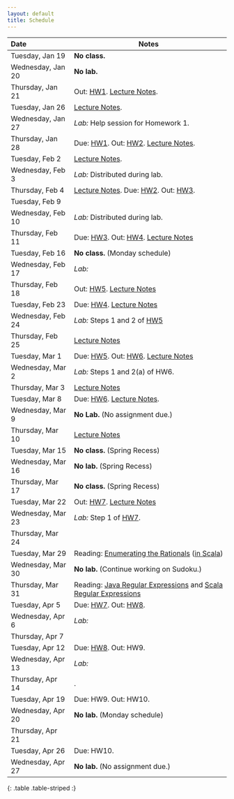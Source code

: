 ```yaml
---
layout: default
title: Schedule
---
```


| Date              | Notes                                                                                           |
|:------------------|-------------------------------------------------------------------------------------------------|
| Tuesday, Jan 19   | **No class.**                                                                                   |
| Wednesday, Jan 20 | **No lab.**                                                                                     |
| Thursday, Jan 21  | Out: [HW1]. [Lecture Notes](../reading/lecture1.pdf).                                           |
| Tuesday, Jan 26   | [Lecture Notes](../reading/lecture2.pdf).                                                       |
| Wednesday, Jan 27 | *Lab:* Help session for Homework 1.                                                             |
| Thursday, Jan 28  | Due: [HW1]. Out: [HW2]. [Lecture Notes](../reading/lecture3.pdf).                               |
| Tuesday, Feb 2    | [Lecture Notes](../reading/lecture4.pdf).                                                       |
| Wednesday, Feb 3  | *Lab:* Distributed during lab.                                                                  |
| Thursday, Feb 4   | [Lecture Notes](../reading/lecture5.pdf). Due: [HW2]. Out: [HW3].                               |
| Tuesday, Feb 9    |                                                                                                 |
| Wednesday, Feb 10 | *Lab:* Distributed during lab.                                                                  |
| Thursday, Feb 11  | Due: [HW3]. Out: [HW4]. [Lecture Notes](../reading/gc.pdf)                                      |
| Tuesday, Feb 16   |  **No class.** (Monday schedule)                                                                |
| Wednesday, Feb 17 | *Lab:*                                                                                          |
| Thursday, Feb 18  | Out: [HW5]. [Lecture Notes](../reading/lecture8.pdf)                                            |
| Tuesday, Feb 23   | Due: [HW4]. [Lecture Notes](../reading/lecture9.pdf)                                            |
| Wednesday, Feb 24 | *Lab:*  Steps 1 and 2 of [HW5]                                                                  |
| Thursday, Feb 25  | [Lecture Notes](../reading/lecture10.pdf)                                                       |
| Tuesday, Mar 1    | Due: [HW5]. Out: [HW6]. [Lecture Notes](../reading/lecture11.pdf)                               |
| Wednesday, Mar 2  | *Lab:* Steps 1 and 2(a) of HW6.                                                                 |
| Thursday, Mar 3   | [Lecture Notes](https://piazza.com/class/ihn69k9d3dh9n?cid=866)                                 |
| Tuesday, Mar 8    | Due: [HW6]. [Lecture Notes](../reading/lecture13.pdf).                                          |
| Wednesday, Mar 9  | **No Lab.** (No assignment due.)                                                                |
| Thursday, Mar 10  | [Lecture Notes](https://piazza.com/class/ihn69k9d3dh9n?cid=957)                                 |
| Tuesday, Mar 15   | **No class.** (Spring Recess)                                                                   |
| Wednesday, Mar 16 | **No lab.** (Spring Recess)                                                                     |
| Thursday, Mar 17  | **No class.** (Spring Recess)                                                                   |
| Tuesday, Mar 22   | Out: [HW7]. [Lecture Notes](../reading/lecture15.pdf)                                           |
| Wednesday, Mar 23 | *Lab:* Step 1 of [HW7].                                                                         |
| Thursday, Mar 24  |                                                                                                 |
| Tuesday, Mar 29   | Reading: [Enumerating the Rationals] ([in Scala](../reading/rationals.scala))                   |
| Wednesday, Mar 30 | **No lab.** (Continue working on Sudoku.)                                                       |
| Thursday, Mar 31  | Reading: [Java Regular Expressions] and [Scala Regular Expressions]                             |
| Tuesday, Apr 5    | Due: [HW7]. Out: [HW8].                                                                         |
| Wednesday, Apr 6  | *Lab:*                                                                                          |
| Thursday, Apr 7   |                                                                                                 |
| Tuesday, Apr 12   | Due: [HW8]. Out: HW9.                                                                           |
| Wednesday, Apr 13 | *Lab:*                                                                                          |
| Thursday, Apr 14  | .                                                                                               |
| Tuesday, Apr 19   | Due: HW9. Out: HW10.                                                                            |
| Wednesday, Apr 20 | **No lab.** (Monday schedule)                                                                   |
| Thursday, Apr 21  |                                                                                                 |
| Tuesday, Apr 26   | Due: HW10.                                                                                      |
| Wednesday, Apr 27 | **No lab.** (No assignment due.)                                                                |
{: .table .table-striped :}

[HW1]: ../hw/hw1.pdf
[HW2]: ../hw/hw2.pdf
[HW3]: ../hw/hw3.pdf
[HW4]: ../hw/hw4.pdf
[HW5]: ../hw/hw5.pdf
[HW6]: ../hw/hw6.pdf
[HW7]: ../hw/hw7.pdf
[HW8]: ../hw/hw8.pdf
[Enumerating the Rationals]: ../reading/rationals.pdf
[Java Regular Expressions]: http://docs.oracle.com/javase/7/docs/api/java/util/regex/Pattern.html
[Scala Regular Expressions]: http://www.scala-lang.org/api/current/index.html#scala.util.matching.Regex